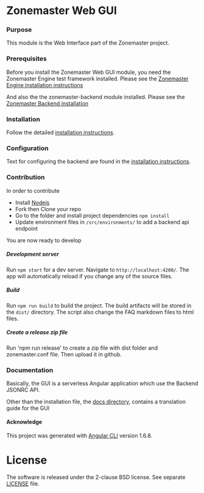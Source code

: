 Zonemaster Web GUI
==========

### Purpose
This module is the Web Interface part of the Zonemaster project. 

### Prerequisites
Before you install the Zonemaster Web GUI module, you need the
Zonemaster Engine test framework installed. Please see the
[Zonemaster Engine installation instructions](https://github.com/dotse/zonemaster-engine/blob/master/docs/Installation.md)

And also the the zonemaster-backend module installed. Please see the [Zonemaster
Backend installation](https://github.com/dotse/zonemaster-backend/blob/master/docs/Installation.md)

### Installation

Follow the detailed [installation instructions](docs/Installation.md).

### Configuration 

Text for configuring the backend are found in the [installation
instructions](docs/Installation.md).

### Contribution
In order to contribute
* Install [Nodejs](https://nodejs.org) 
* Fork then Clone your repo 
* Go to the folder and install project dependencies `npm install`
* Update environment files in `/src/environments/` to add a backend api endpoint

You are now ready to develop 

##### Development server
Run `npm start` for a dev server. Navigate to `http://localhost:4200/`. The app will automatically reload if you change any of the source files.

##### Build
Run `npm run build` to build the project. The build artifacts will be stored in the `dist/` directory.
The script also change the FAQ markdown files to html files.

##### Create a release zip file
Run 'npm run release' to create a zip file with dist folder and zonemaster.conf file. Then upload it in github.

### Documentation

Basically, the GUI is a serverless Angular application which use the Backend JSONRC API.

Other than the installation file, the [docs directory](docs/), contains a translation guide for the GUI

#### Acknowledge
This project was generated with [Angular CLI](https://github.com/angular/angular-cli) version 1.6.8.

License
=======

The software is released under the 2-clause BSD license. See separate
[LICENSE](LICENSE) file.



